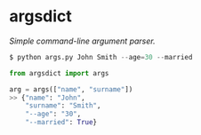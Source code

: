 # argsdict
*Simple command-line argument parser.*
```python
$ python args.py John Smith --age=30 --married

from argsdict import args

arg = args(["name", "surname"])
>> {"name": "John",
    "surname": "Smith",
    "--age": "30",
    "--married": True}
```
